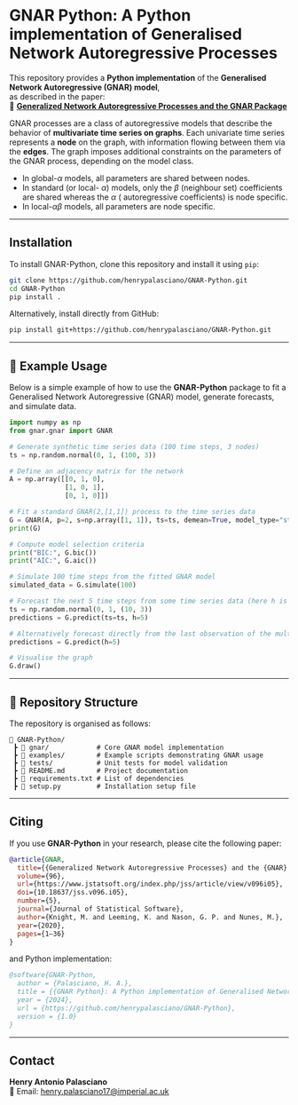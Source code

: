# GNAR Python: A Python implementation of Generalised Network Autoregressive Processes

This repository provides a **Python implementation** of the **Generalised Network Autoregressive (GNAR) model**,  
as described in the paper:  
📄 **[Generalized Network Autoregressive Processes and the GNAR Package](https://doi.org/10.18637/jss.v096.i05)**  

GNAR processes are a class of autoregressive models that describe the behavior of **multivariate time series on graphs**. Each univariate time series represents a **node** on the graph, with information flowing between them via the **edges**. The graph imposes additional constraints on the parameters of the GNAR process, depending on the model class.  

- In global-$\alpha$ models, all parameters are shared between nodes.  
- In standard (or local- $\alpha$) models, only the $\beta$ (neighbour set) coefficients are shared whereas the $\alpha$ ( autoregressive coefficients) is node specific.  
- In local-$\alpha\beta$ models, all parameters are node specific.  

---

## Installation  

To install GNAR-Python, clone this repository and install it using `pip`:

```bash
git clone https://github.com/henrypalasciano/GNAR-Python.git
cd GNAR-Python
pip install .
```

Alternatively, install directly from GitHub:

```bash
pip install git+https://github.com/henrypalasciano/GNAR-Python.git
```

---

## 📖 Example Usage  

Below is a simple example of how to use the **GNAR-Python** package to fit a Generalised Network Autoregressive (GNAR) model, generate forecasts, and simulate data.

```python
import numpy as np
from gnar.gnar import GNAR

# Generate synthetic time series data (100 time steps, 3 nodes)
ts = np.random.normal(0, 1, (100, 3))

# Define an adjacency matrix for the network
A = np.array([[0, 1, 0], 
              [1, 0, 1],
              [0, 1, 0]])

# Fit a standard GNAR(2,[1,1]) process to the time series data
G = GNAR(A, p=2, s=np.array([1, 1]), ts=ts, demean=True, model_type="standard")
print(G)

# Compute model selection criteria
print("BIC:", G.bic())
print("AIC:", G.aic())

# Simulate 100 time steps from the fitted GNAR model
simulated_data = G.simulate(100)

# Forecast the next 5 time steps from some time series data (here h is the forecast horizon)
ts = np.random.normal(0, 1, (10, 3))
predictions = G.predict(ts=ts, h=5)

# Alternatively forecast directly from the last observation of the multivariate time series the model was fit to
predictions = G.predict(h=5)

# Visualise the graph
G.draw()
```

---

## 📂 Repository Structure  

The repository is organised as follows:

```plaintext
📂 GNAR-Python/
 ┣ 📂 gnar/            # Core GNAR model implementation
 ┣ 📂 examples/        # Example scripts demonstrating GNAR usage
 ┣ 📂 tests/           # Unit tests for model validation
 ┣ 📜 README.md        # Project documentation
 ┣ 📜 requirements.txt # List of dependencies
 ┣ 📜 setup.py         # Installation setup file
```

---

## Citing  

If you use **GNAR-Python** in your research, please cite the following paper:  

```bibtex
@article{GNAR,
  title={{Generalized Network Autoregressive Processes} and the {GNAR} Package},
  volume={96},
  url={https://www.jstatsoft.org/index.php/jss/article/view/v096i05},
  doi={10.18637/jss.v096.i05},
  number={5},
  journal={Journal of Statistical Software},
  author={Knight, M. and Leeming, K. and Nason, G. P. and Nunes, M.},
  year={2020},
  pages={1–36}
}
```

and Python implementation:

```bibtex
@software{GNAR-Python,
  author = {Palasciano, H. A.},
  title = {{GNAR Python}: A Python implementation of Generalised Network Autoregressive Processes},
  year = {2024},
  url = {https://github.com/henrypalasciano/GNAR-Python},
  version = {1.0}
}
```

---

## Contact  

**Henry Antonio Palasciano**  
📧 Email: [henry.palasciano17@imperial.ac.uk](mailto:henry.palasciano17@imperial.ac.uk)

